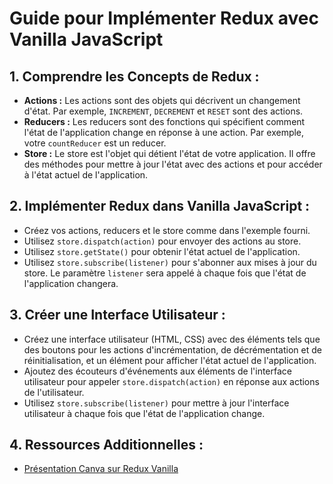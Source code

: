 # Guide pour Implémenter Redux avec Vanilla JavaScript

## 1. Comprendre les Concepts de Redux :

- **Actions :** Les actions sont des objets qui décrivent un changement d'état. Par exemple, `INCREMENT`, `DECREMENT` et `RESET` sont des actions.
- **Reducers :** Les reducers sont des fonctions qui spécifient comment l'état de l'application change en réponse à une action. Par exemple, votre `countReducer` est un reducer.
- **Store :** Le store est l'objet qui détient l'état de votre application. Il offre des méthodes pour mettre à jour l'état avec des actions et pour accéder à l'état actuel de l'application.

## 2. Implémenter Redux dans Vanilla JavaScript :

- Créez vos actions, reducers et le store comme dans l'exemple fourni.
- Utilisez `store.dispatch(action)` pour envoyer des actions au store.
- Utilisez `store.getState()` pour obtenir l'état actuel de l'application.
- Utilisez `store.subscribe(listener)` pour s'abonner aux mises à jour du store. Le paramètre `listener` sera appelé à chaque fois que l'état de l'application changera.

## 3. Créer une Interface Utilisateur :

- Créez une interface utilisateur (HTML, CSS) avec des éléments tels que des boutons pour les actions d'incrémentation, de décrémentation et de réinitialisation, et un élément pour afficher l'état actuel de l'application.
- Ajoutez des écouteurs d'événements aux éléments de l'interface utilisateur pour appeler `store.dispatch(action)` en réponse aux actions de l'utilisateur.
- Utilisez `store.subscribe(listener)` pour mettre à jour l'interface utilisateur à chaque fois que l'état de l'application change.

## 4. Ressources Additionnelles :

- [Présentation Canva sur Redux Vanilla](https://www.canva.com/design/DAFywlqnmyU/FvuvqWm1v87mWYhXkTv6Bw/edit?utm_content=DAFywlqnmyU&utm_campaign=designshare&utm_medium=link2&utm_source=sharebutton) 


